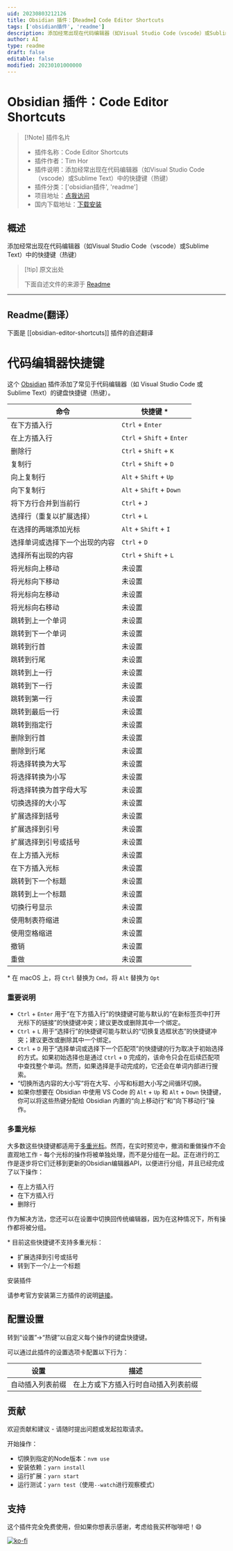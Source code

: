 ```yaml
---
uid: 20230803212126
title: Obsidian 插件：【Readme】Code Editor Shortcuts
tags: ['obsidian插件', 'readme']
description: 添加经常出现在代码编辑器（如Visual Studio Code（vscode）或Sublime Text）中的快捷键（热键）
author: AI
type: readme
draft: false
editable: false
modified: 20230101000000
---
```


# Obsidian 插件：Code Editor Shortcuts

> [!Note] 插件名片
> - 插件名称：Code Editor Shortcuts
> - 插件作者：Tim Hor
> - 插件说明：添加经常出现在代码编辑器（如Visual Studio Code（vscode）或Sublime Text）中的快捷键（热键）
> - 插件分类：['obsidian插件', 'readme']
> - 项目地址：[点我访问](https://github.com/timhor/obsidian-editor-shortcuts)
> - 国内下载地址：[下载安装](https://pkmer.cn/products/plugin/pluginMarket/?obsidian-editor-shortcuts)

## 概述

添加经常出现在代码编辑器（如Visual Studio Code（vscode）或Sublime Text）中的快捷键（热键）



> [!tip] 原文出处
> 
>下面自述文件的来源于 [Readme](https://ghproxy.net/https://raw.githubusercontent.com/timhor/obsidian-editor-shortcuts/master/README.md)
> 

---

## Readme(翻译）

下面是 [[obsidian-editor-shortcuts]] 插件的自述翻译



# 代码编辑器快捷键

这个 [Obsidian](https://obsidian.md) 插件添加了常见于代码编辑器（如 Visual Studio Code 或 Sublime Text）的键盘快捷键（热键）。

| 命令                                             | 快捷键 \*                   |
| ------------------------------------------------ | -------------------------- |
| 在下方插入行                                     | `Ctrl` + `Enter`           |
| 在上方插入行                                     | `Ctrl` + `Shift` + `Enter` |
| 删除行                                           | `Ctrl` + `Shift` + `K`     |
| 复制行                                           | `Ctrl` + `Shift` + `D`     |
| 向上复制行                                       | `Alt` + `Shift` + `Up`     |
| 向下复制行                                       | `Alt` + `Shift` + `Down`   |
| 将下方行合并到当前行                             | `Ctrl` + `J`               |
| 选择行（重复以扩展选择）                         | `Ctrl` + `L`               |
| 在选择的两端添加光标                             | `Alt` + `Shift` + `I`      |
| 选择单词或选择下一个出现的内容                   | `Ctrl` + `D`               |
| 选择所有出现的内容                               | `Ctrl` + `Shift` + `L`     |
| 将光标向上移动                                   | 未设置                     |
| 将光标向下移动                                   | 未设置                     |
| 将光标向左移动                                   | 未设置                     |
| 将光标向右移动                                   | 未设置                     |
| 跳转到上一个单词                                 | 未设置                     |
| 跳转到下一个单词                                 | 未设置                     |
| 跳转到行首                                       | 未设置                     |
| 跳转到行尾                                       | 未设置                     |
| 跳转到上一行                                     | 未设置                     |
| 跳转到下一行                                     | 未设置                     |
| 跳转到第一行                                     | 未设置                     |
| 跳转到最后一行                                   | 未设置                     |
| 跳转到指定行                                     | 未设置                     |
| 删除到行首                                       | 未设置                     |
| 删除到行尾                                       | 未设置                     |
| 将选择转换为大写                                 | 未设置                     |
| 将选择转换为小写                                 | 未设置                     |
| 将选择转换为首字母大写                           | 未设置                     |
| 切换选择的大小写                                 | 未设置                     |
| 扩展选择到括号                                   | 未设置                     |
| 扩展选择到引号                                   | 未设置                     |
| 扩展选择到引号或括号                             | 未设置                     |
| 在上方插入光标                                   | 未设置                     |
| 在下方插入光标                                   | 未设置                     |
| 跳转到下一个标题                                 | 未设置                     |
| 跳转到上一个标题                                 | 未设置                     |
| 切换行号显示                                     | 未设置                     |
| 使用制表符缩进                                   | 未设置                     |
| 使用空格缩进                                     | 未设置                     |
| 撤销                                             | 未设置                     |
| 重做                                             | 未设置                     |

\* 在 macOS 上，将 `Ctrl` 替换为 `Cmd`，将 `Alt` 替换为 `Opt`

### 重要说明

- `Ctrl` + `Enter` 用于“在下方插入行”的快捷键可能与默认的“在新标签页中打开光标下的链接”的快捷键冲突；建议更改或删除其中一个绑定。
- `Ctrl` + `L` 用于“选择行”的快捷键可能与默认的“切换复选框状态”的快捷键冲突；建议更改或删除其中一个绑定。
- `Ctrl` + `D` 用于“选择单词或选择下一个匹配项”的快捷键的行为取决于初始选择的方式。如果初始选择也是通过 `Ctrl` + `D` 完成的，该命令只会在后续匹配项中查找整个单词。然而，如果选择是手动完成的，它还会在单词内部进行搜索。
- “切换所选内容的大小写”将在大写、小写和标题大小写之间循环切换。
- 如果你想要在 Obsidian 中使用 VS Code 的 `Alt` + `Up` 和 `Alt` + `Down` 快捷键，你可以将这些热键分配给 Obsidian 内置的“向上移动行”和“向下移动行”操作。

### 多重光标

大多数这些快捷键都适用于[多重光标](https://help.obsidian.md/How+to/Multiple+cursors)。然而，在实时预览中，撤消和重做操作不会直观地工作 - 每个光标的操作将被单独处理，而不是分组在一起。正在进行的工作是逐步将它们迁移到更新的Obsidian编辑器API，以便进行分组，并且已经完成了以下操作：

- 在上方插入行
- 在下方插入行
- 删除行

作为解决方法，您还可以在设置中切换回传统编辑器，因为在这种情况下，所有操作都将被分组。

\* 目前这些快捷键不支持多重光标：

- 扩展选择到引号或括号
- 转到下一个/上一个标题

安装插件

请参考官方安装第三方插件的说明[链接](https://help.obsidian.md/Extending+Obsidian/Community+plugins)。

## 配置设置

转到“设置”→“热键”以自定义每个操作的键盘快捷键。

可以通过此插件的设置选项卡配置以下行为：

| 设置                     | 描述                                                         |
| ----------------------- | ----------------------------------------------------------- |
| 自动插入列表前缀 | 在上方或下方插入行时自动插入列表前缀 |

## 贡献

欢迎贡献和建议 - 请随时提出问题或发起拉取请求。

开始操作：

- 切换到指定的Node版本：`nvm use`
- 安装依赖：`yarn install`
- 运行扩展：`yarn start`
- 运行测试：`yarn test`（使用`--watch`进行观察模式）

## 支持

这个插件完全免费使用，但如果你想表示感谢，考虑给我买杯咖啡吧！😄

[![ko-fi](https://ko-fi.com/img/githubbutton_sm.svg)](https://ko-fi.com/timhor)




